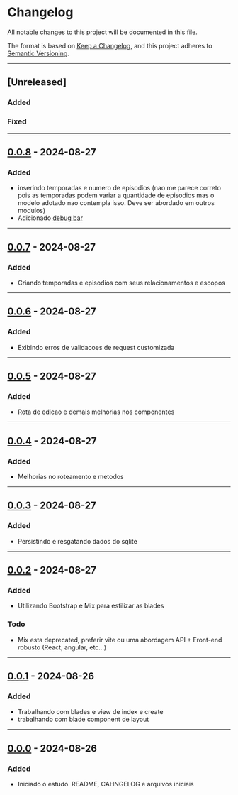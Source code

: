 # Changelog

All notable changes to this project will be documented in this file.

The format is based on [Keep a Changelog](https://keepachangelog.com/en/1.0.0/),
and this project adheres to [Semantic Versioning](https://semver.org/spec/v2.0.0.html).

---

## [Unreleased]
### Added

### Fixed

---

## [0.0.8] - 2024-08-27
### Added

- inserindo temporadas e numero de episodios (nao me parece correto pois as temporadas podem variar a 
quantidade de episodios mas o modelo adotado nao contempla isso. Deve ser abordado em outros modulos)
- Adicionado [debug bar](https://github.com/barryvdh/laravel-debugbar)

---

## [0.0.7] - 2024-08-27
### Added

- Criando temporadas e episodios com seus relacionamentos e escopos

---

## [0.0.6] - 2024-08-27
### Added

- Exibindo erros de validacoes de request customizada

---

## [0.0.5] - 2024-08-27
### Added

- Rota de edicao e demais melhorias nos componentes

---

## [0.0.4] - 2024-08-27
### Added

- Melhorias no roteamento e metodos

---

## [0.0.3] - 2024-08-27
### Added

- Persistindo e resgatando dados do sqlite

---

## [0.0.2] - 2024-08-27
### Added

- Utilizando Bootstrap e Mix para estilizar as blades

### Todo
- Mix esta deprecated, preferir vite ou uma abordagem API + Front-end robusto (React, angular, etc...)

---

## [0.0.1] - 2024-08-26
### Added

- Trabalhando com blades e view de index e create
- trabalhando com blade component de layout

---

## [0.0.0] - 2024-08-26
### Added

- Iniciado o estudo. README, CAHNGELOG e arquivos iniciais

[0.0.8]: https://github.com/jtonynet/php-laravel-series/compare/v0.0.7...v0.0.8
[0.0.7]: https://github.com/jtonynet/php-laravel-series/compare/v0.0.6...v0.0.7
[0.0.6]: https://github.com/jtonynet/php-laravel-series/compare/v0.0.5...v0.0.6
[0.0.5]: https://github.com/jtonynet/php-laravel-series/compare/v0.0.4...v0.0.5
[0.0.4]: https://github.com/jtonynet/php-laravel-series/compare/v0.0.3...v0.0.4
[0.0.3]: https://github.com/jtonynet/php-laravel-series/compare/v0.0.2...v0.0.3
[0.0.2]: https://github.com/jtonynet/php-laravel-series/compare/v0.0.1...v0.0.2
[0.0.1]: https://github.com/jtonynet/php-laravel-series/compare/v0.0.0...v0.0.1
[0.0.0]: https://github.com/jtonynet/php-laravel-series/releases/tag/v0.0.0
